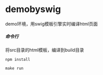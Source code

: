 # demobyswig
demo环境，用swig模板引擎实时编译html页面


##### 命令行
将src目录的html模板，编译到build目录

```
npm install

make run


```

